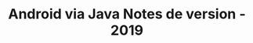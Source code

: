 ﻿---
title: Android via Java Notes de version - 2019
type: docs
weight: 20
url: /fr/java/android-via-java-release-notes-2019/
---
